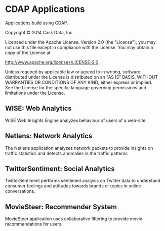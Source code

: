 CDAP Applications
=================

Applications build using [CDAP](http://cdap.io).

Copyright © 2014 Cask Data, Inc.

Licensed under the Apache License, Version 2.0 (the "License"); you may not use this file except in compliance with the License. You may obtain a copy of the License at

  http://www.apache.org/licenses/LICENSE-2.0

Unless required by applicable law or agreed to in writing, software distributed under the License is distributed on an "AS IS" BASIS, WITHOUT WARRANTIES OR CONDITIONS OF ANY KIND, either express or implied. See the License for the specific language governing permissions and limitations under the License.

WISE: Web Analytics
--------------------------

WISE Web Insights Engine analyzes behaviour of users of a web-site.

Netlens: Network Analytics
--------------------------

The Netlens application analyzes network packets to provide insights on traffic statistics and detects anomalies in the traffic patterns

TwitterSentiment: Social Analytics
----------------------------------

TwitterSentiment performs sentiment analysis on Twitter data to understand consumer feelings and attitudes towards brands or topics in online conversations.

MovieSteer: Recommender System
------------------------------------

MovieSteer application uses collaborative filtering to provide movie recommendations for users.

